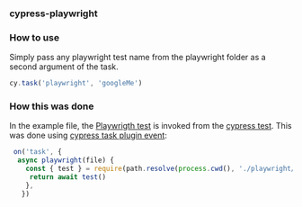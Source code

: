 ### cypress-playwright


### How to use
 Simply pass any playwright test name from the playwright folder as a second argument of the task.
```js
cy.task('playwright', 'googleMe')
```

### How this was done
In the example file, the [Playwrigth test](./playwright/googleMe.js) is invoked from the [cypress test](./cypress/integration/safari/googleMe.spec.js). This was done using [cypress task plugin event](https://docs.cypress.io/api/commands/task#Syntax):


```js
 on('task', {
  async playwright(file) {
    const { test } = require(path.resolve(process.cwd(), './playwright/', file))
     return await test()
    },
   })
```
